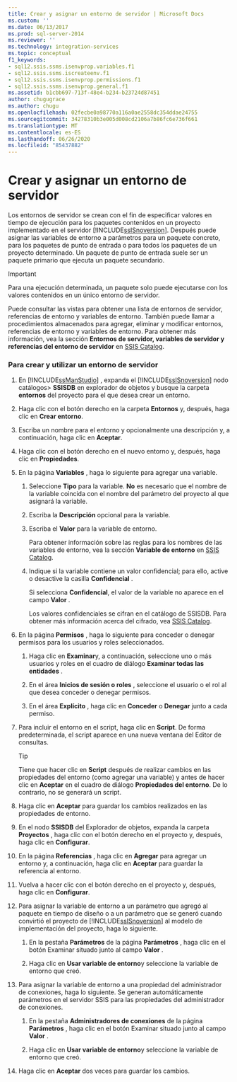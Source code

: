 ```yaml
---
title: Crear y asignar un entorno de servidor | Microsoft Docs
ms.custom: ''
ms.date: 06/13/2017
ms.prod: sql-server-2014
ms.reviewer: ''
ms.technology: integration-services
ms.topic: conceptual
f1_keywords:
- sql12.ssis.ssms.isenvprop.variables.f1
- sql12.ssis.ssms.iscreateenv.f1
- sql12.ssis.ssms.isenvprop.permissions.f1
- sql12.ssis.ssms.isenvprop.general.f1
ms.assetid: b1cbb697-713f-48e4-b234-b23724d87451
author: chugugrace
ms.author: chugu
ms.openlocfilehash: 02fecbe0a98770a116a0ae2558dc354ddae24755
ms.sourcegitcommit: 34278310b3e005d008cd2106a7b86fc6e736f661
ms.translationtype: MT
ms.contentlocale: es-ES
ms.lasthandoff: 06/26/2020
ms.locfileid: "85437882"
---
```

# <a name="create-and-map-a-server-environment"></a>Crear y asignar un entorno de servidor
  Los entornos de servidor se crean con el fin de especificar valores en tiempo de ejecución para los paquetes contenidos en un proyecto implementado en el servidor [!INCLUDE[ssISnoversion](../includes/ssisnoversion-md.md)]. Después puede asignar las variables de entorno a parámetros para un paquete concreto, para los paquetes de punto de entrada o para todos los paquetes de un proyecto determinado. Un paquete de punto de entrada suele ser un paquete primario que ejecuta un paquete secundario.  
  
> [!IMPORTANT]  
>  Para una ejecución determinada, un paquete solo puede ejecutarse con los valores contenidos en un único entorno de servidor.  
  
 Puede consultar las vistas para obtener una lista de entornos de servidor, referencias de entorno y variables de entorno. También puede llamar a procedimientos almacenados para agregar, eliminar y modificar entornos, referencias de entorno y variables de entorno. Para obtener más información, vea la sección **Entornos de servidor, variables de servidor y referencias del entorno de servidor** en [SSIS Catalog](catalog/ssis-catalog.md).  
  
### <a name="to-create-and-use-a-server-environment"></a>Para crear y utilizar un entorno de servidor  
  
1.  En [!INCLUDE[ssManStudio](../includes/ssmanstudio-md.md)] , expanda el [!INCLUDE[ssISnoversion](../includes/ssisnoversion-md.md)] nodo catálogos> **SSISDB** en explorador de objetos y busque la carpeta **entornos** del proyecto para el que desea crear un entorno.  
  
2.  Haga clic con el botón derecho en la carpeta **Entornos** y, después, haga clic en **Crear entorno**.  
  
3.  Escriba un nombre para el entorno y opcionalmente una descripción y, a continuación, haga clic en **Aceptar**.  
  
4.  Haga clic con el botón derecho en el nuevo entorno y, después, haga clic en **Propiedades**.  
  
5.  En la página **Variables** , haga lo siguiente para agregar una variable.  
  
    1.  Seleccione **Tipo** para la variable. **No** es necesario que el nombre de la variable coincida con el nombre del parámetro del proyecto al que asignará la variable.  
  
    2.  Escriba la **Descripción** opcional para la variable.  
  
    3.  Escriba el **Valor** para la variable de entorno.  
  
         Para obtener información sobre las reglas para los nombres de las variables de entorno, vea la sección **Variable de entorno** en [SSIS Catalog](catalog/ssis-catalog.md).  
  
    4.  Indique si la variable contiene un valor confidencial; para ello, active o desactive la casilla **Confidencial** .  
  
         Si selecciona **Confidencial**, el valor de la variable no aparece en el campo **Valor** .  
  
         Los valores confidenciales se cifran en el catálogo de SSISDB. Para obtener más información acerca del cifrado, vea [SSIS Catalog](catalog/ssis-catalog.md).  
  
6.  En la página **Permisos** , haga lo siguiente para conceder o denegar permisos para los usuarios y roles seleccionados.  
  
    1.  Haga clic en **Examinar**y, a continuación, seleccione uno o más usuarios y roles en el cuadro de diálogo **Examinar todas las entidades** .  
  
    2.  En el área **Inicios de sesión o roles** , seleccione el usuario o el rol al que desea conceder o denegar permisos.  
  
    3.  En el área **Explícito** , haga clic en **Conceder** o **Denegar** junto a cada permiso.  
  
7.  Para incluir el entorno en el script, haga clic en **Script**. De forma predeterminada, el script aparece en una nueva ventana del Editor de consultas.  
  
    > [!TIP]  
    >  Tiene que hacer clic en **Script** después de realizar cambios en las propiedades del entorno (como agregar una variable) y antes de hacer clic en **Aceptar** en el cuadro de diálogo **Propiedades del entorno**. De lo contrario, no se generará un script.  
  
8.  Haga clic en **Aceptar** para guardar los cambios realizados en las propiedades de entorno.  
  
9. En el nodo **SSISDB** del Explorador de objetos, expanda la carpeta **Proyectos** , haga clic con el botón derecho en el proyecto y, después, haga clic en **Configurar**.  
  
10. En la página **Referencias** , haga clic en **Agregar** para agregar un entorno y, a continuación, haga clic en **Aceptar** para guardar la referencia al entorno.  
  
11. Vuelva a hacer clic con el botón derecho en el proyecto y, después, haga clic en **Configurar**.  
  
12. Para asignar la variable de entorno a un parámetro que agregó al paquete en tiempo de diseño o a un parámetro que se generó cuando convirtió el proyecto de [!INCLUDE[ssISnoversion](../includes/ssisnoversion-md.md)] al modelo de implementación del proyecto, haga lo siguiente.  
  
    1.  En la pestaña **Parámetros** de la página **Parámetros** , haga clic en el botón Examinar situado junto al campo **Valor** .  
  
    2.  Haga clic en **Usar variable de entorno**y seleccione la variable de entorno que creó.  
  
13. Para asignar la variable de entorno a una propiedad del administrador de conexiones, haga lo siguiente. Se generan automáticamente parámetros en el servidor SSIS para las propiedades del administrador de conexiones.  
  
    1.  En la pestaña **Administradores de conexiones** de la página **Parámetros** , haga clic en el botón Examinar situado junto al campo **Valor** .  
  
    2.  Haga clic en **Usar variable de entorno**y seleccione la variable de entorno que creó.  
  
14. Haga clic en **Aceptar** dos veces para guardar los cambios.  
  
  
